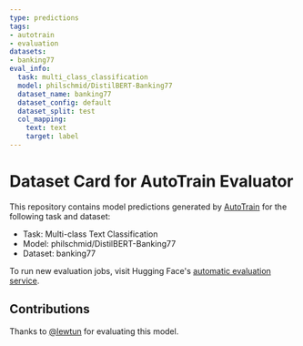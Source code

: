 ```yaml
---
type: predictions
tags:
- autotrain
- evaluation
datasets:
- banking77
eval_info:
  task: multi_class_classification
  model: philschmid/DistilBERT-Banking77
  dataset_name: banking77
  dataset_config: default
  dataset_split: test
  col_mapping:
    text: text
    target: label
---
```

# Dataset Card for AutoTrain Evaluator

This repository contains model predictions generated by [AutoTrain](https://huggingface.co/autotrain) for the following task and dataset:

* Task: Multi-class Text Classification
* Model: philschmid/DistilBERT-Banking77
* Dataset: banking77

To run new evaluation jobs, visit Hugging Face's [automatic evaluation service](https://huggingface.co/spaces/autoevaluate/model-evaluator).

## Contributions

Thanks to [@lewtun](https://huggingface.co/lewtun) for evaluating this model.